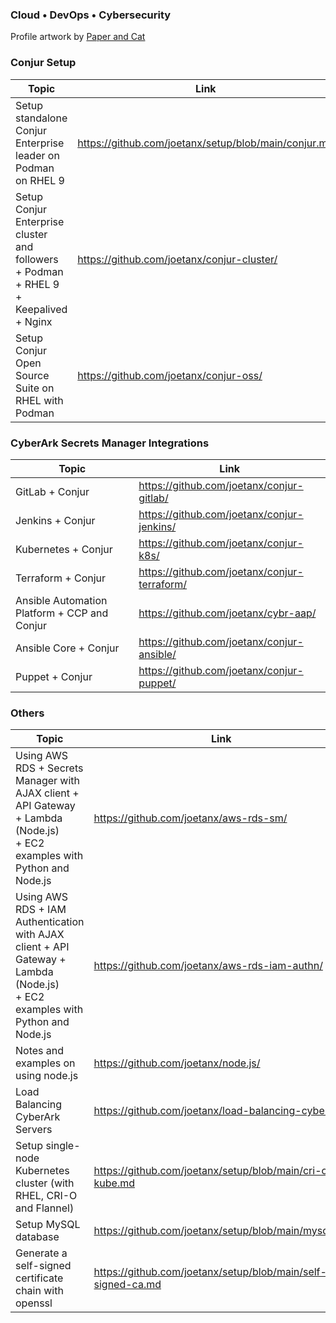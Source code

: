 ### Cloud • DevOps • Cybersecurity

Profile artwork by [Paper and Cat](https://www.instagram.com/paperandcat/)

### Conjur Setup

|Topic|Link|
|---|---|
|Setup standalone Conjur Enterprise leader on Podman on RHEL 9|<https://github.com/joetanx/setup/blob/main/conjur.md>|
|Setup Conjur Enterprise cluster and followers + Podman + RHEL 9 + Keepalived + Nginx|<https://github.com/joetanx/conjur-cluster/>|
|Setup Conjur Open Source Suite on RHEL with Podman|<https://github.com/joetanx/conjur-oss/>|

### CyberArk Secrets Manager Integrations

|Topic|Link|
|---|---|
|GitLab + Conjur|<https://github.com/joetanx/conjur-gitlab/>|
|Jenkins + Conjur|<https://github.com/joetanx/conjur-jenkins/>|
|Kubernetes + Conjur|<https://github.com/joetanx/conjur-k8s/>|
|Terraform + Conjur|<https://github.com/joetanx/conjur-terraform/>|
|Ansible Automation Platform + CCP and Conjur|<https://github.com/joetanx/cybr-aap/>|
|Ansible Core + Conjur|<https://github.com/joetanx/conjur-ansible/>|
|Puppet + Conjur|<https://github.com/joetanx/conjur-puppet/>|

### Others

|Topic|Link|
|---|---|
|Using AWS RDS + Secrets Manager with AJAX client + API Gateway + Lambda (Node.js)<br>+ EC2 examples with Python and Node.js|<https://github.com/joetanx/aws-rds-sm/>|
|Using AWS RDS + IAM Authentication with AJAX client + API Gateway + Lambda (Node.js)<br>+ EC2 examples with Python and Node.js|<https://github.com/joetanx/aws-rds-iam-authn/>|
|Notes and examples on using node.js|<https://github.com/joetanx/node.js/>|
|Load Balancing CyberArk Servers|<https://github.com/joetanx/load-balancing-cyberark/>|
|Setup single-node Kubernetes cluster (with RHEL, CRI-O and Flannel)|<https://github.com/joetanx/setup/blob/main/cri-o-kube.md>|
|Setup MySQL database|<https://github.com/joetanx/setup/blob/main/mysql.md>|
|Generate a self-signed certificate chain with openssl|<https://github.com/joetanx/setup/blob/main/self-signed-ca.md>|
